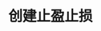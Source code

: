 ---
title: 创建止盈止损
position_number: 2.6
parameters:
  - name:
    content:
content_markdown: >-
  * **URL**：/v1/planOrder

  * **Method**：POST

  * **需要登录**：是

  * **需要鉴权**：是


  **请求参数**


  | 参数名称 | 类型 | 是否必需 | 描述 |

  | symbol | String | YES | 交易对 |

  | side | Enum | YES | 买卖方向,BUY:买,SELL:卖 |

  | positionSide | Enum | YES | 持仓方向,LONG:多,SHORT:空 |

  | type | Enum | YES |
  订单类型,TAKE\_PROFIT:止盈限价单,TAKE\_PROFIT\_MARKET:止盈市价单,STOP:止损限价单,STOP\_MARKET:止损市价单
  |

  | quantity | BigDecimal | YES | 下单数量 |

  | workingType | Enum | YES | 触发类型,INDEX\_PRICE:指数价 |

  | stopPrice | BigDecimal | YES | 触发价 |

  | price | BigDecimal | NO | 执行价格 |

  | sourceType | Enum | YES | 来源,ORDER:订单,POSITION:仓位 |

  | sourceId | Long | YES | 来源id |

  | recvWindow | Long | NO | 时间戳滑动窗口，单位为毫秒 |

  | timestamp | Long | YES | 调用时间 |
left_code_blocks:
  - code_block: "{\n\t\"positionSide\": \"LONG\",\n\t\"price\": 20000,\n\t\"quantity\": 1,\n\t\"recvWindow\": 5000,\n\t\"side\": \"BUY\",\n\t\"sourceId\": 1208218841498181,\n\t\"sourceType\": \"POSITION\",\n\t\"stopPrice\": 19500,\n\t\"symbol\": \"ETH/USDT\",\n\t\"timestamp\": 1656913877424,\n\t\"type\": \"TAKE_PROFIT_MARKET\",\n\t\"workingType\": \"INDEX_PRICE\"\n}"
    title: 请求示例
    language: json
right_code_blocks:
  - code_block: "{\n\t\"code\": 1,\n\t\"data\": {\n\t\t\"orderId\": 120821181//订单id\n\t},\n\t\"message\": \"\"\n}"
    title: 响应
    language: json
---